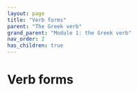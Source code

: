```yaml
---
layout: page
title: "Verb forms"
parent: "The Greek verb"
grand_parent: "Module 1: the Greek verb"
nav_order: 2
has_children: true
---
```



# Verb forms